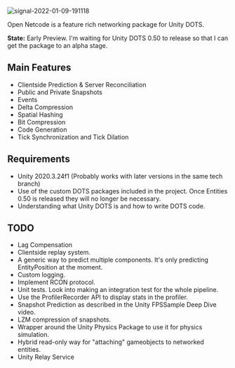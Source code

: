 ![signal-2022-01-09-191118](https://user-images.githubusercontent.com/38894848/148695519-838ba0d3-cdc2-462d-b38d-ddad0ee1499d.png)

Open Netcode is a feature rich networking package for Unity DOTS.

**State:** Early Preview. I'm waiting for Unity DOTS 0.50 to release so that I can get the package to an alpha stage.

## Main Features
- Clientside Prediction & Server Reconciliation
- Public and Private Snapshots
- Events
- Delta Compression
- Spatial Hashing
- Bit Compression
- Code Generation
- Tick Synchronization and Tick Dilation

## Requirements
- Unity 2020.3.24f1 (Probably works with later versions in the same tech branch)
- Use of the custom DOTS packages included in the project. Once Entities 0.50 is released they will no longer be necessary.
- Understanding what Unity DOTS is and how to write DOTS code.

## TODO
- Lag Compensation
- Clientside replay system.
- A generic way to predict multiple components. It's only predicting EntityPosition at the moment.
- Custom logging.
- Implement RCON protocol.
- Unit tests. Look into making an integration test for the whole pipeline.
- Use the ProfilerRecorder API to display stats in the profiler.
- Snapshot Prediction as described in the Unity FPSSample Deep Dive video.
- LZM compression of snapshots.
- Wrapper around the Unity Physics Package to use it for physics simulation.
- Hybrid read-only way for "attaching" gameobjects to networked entities.
- Unity Relay Service
